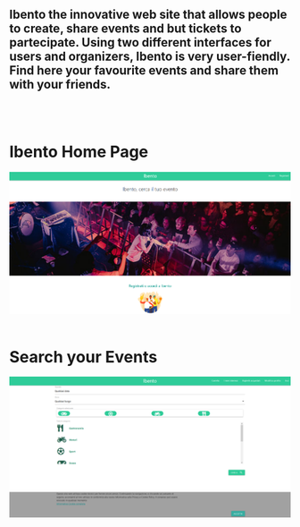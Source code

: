 <h2>Ibento the innovative web site that allows people to create, share events and but tickets to partecipate. Using two different interfaces for users and organizers, Ibento is very user-fiendly. Find here your favourite events and share them with your friends.</h2><br><br>
<h1>Ibento Home Page</h1>
<center><img src="./img/IbentoHome.png"></center>
<br>
<h1>Search your Events</h1>
<center><img src="./img/IbentoEvents.png"></center>

 
